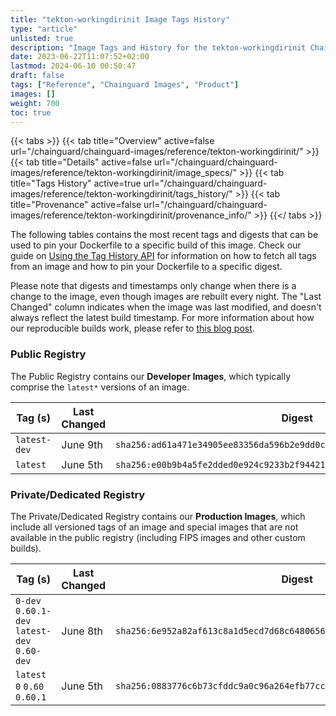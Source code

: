 ```yaml
---
title: "tekton-workingdirinit Image Tags History"
type: "article"
unlisted: true
description: "Image Tags and History for the tekton-workingdirinit Chainguard Image"
date: 2023-06-22T11:07:52+02:00
lastmod: 2024-06-10 00:50:47
draft: false
tags: ["Reference", "Chainguard Images", "Product"]
images: []
weight: 700
toc: true
---
```


{{< tabs >}}
{{< tab title="Overview" active=false url="/chainguard/chainguard-images/reference/tekton-workingdirinit/" >}}
{{< tab title="Details" active=false url="/chainguard/chainguard-images/reference/tekton-workingdirinit/image_specs/" >}}
{{< tab title="Tags History" active=true url="/chainguard/chainguard-images/reference/tekton-workingdirinit/tags_history/" >}}
{{< tab title="Provenance" active=false url="/chainguard/chainguard-images/reference/tekton-workingdirinit/provenance_info/" >}}
{{</ tabs >}}

The following tables contains the most recent tags and digests that can be used to pin your Dockerfile to a specific build of this image. Check our guide on [Using the Tag History API](/chainguard/chainguard-images/using-the-tag-history-api/) for information on how to fetch all tags from an image and how to pin your Dockerfile to a specific digest.

Please note that digests and timestamps only change when there is a change to the image, even though images are rebuilt every night. The "Last Changed" column indicates when the image was last modified, and doesn't always reflect the latest build timestamp. For more information about how our reproducible builds work, please refer to [this blog post](https://www.chainguard.dev/unchained/reproducing-chainguards-reproducible-image-builds).

### Public Registry
The Public Registry contains our **Developer Images**, which typically comprise the `latest*` versions of an image.

| Tag (s)       | Last Changed | Digest                                                                    |
|---------------|--------------|---------------------------------------------------------------------------|
|  `latest-dev` | June 9th     | `sha256:ad61a471e34905ee83356da596b2e9dd0cdcfccf22c8027c8c112bce4a5baf15` |
|  `latest`     | June 5th     | `sha256:e00b9b4a5fe2dded0e924c9233b2f94421a8609e650eb8773eefb193bafb0389` |


### Private/Dedicated Registry
The Private/Dedicated Registry contains our **Production Images**, which include all versioned tags of an image and special images that are not available in the public registry (including FIPS images and other custom builds).

| Tag (s)                                       | Last Changed | Digest                                                                    |
|-----------------------------------------------|--------------|---------------------------------------------------------------------------|
|  `0-dev` `0.60.1-dev` `latest-dev` `0.60-dev` | June 8th     | `sha256:6e952a82af613c8a1d5ecd7d68c648065654a37a8d388b63b835148d21a757dd` |
|  `latest` `0` `0.60` `0.60.1`                 | June 5th     | `sha256:0883776c6b73cfddc9a0c96a264efb77cc4036fd98ff0160707d1410710382fd` |

